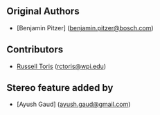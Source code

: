 Original Authors
----------------

 * [Benjamin Pitzer] (benjamin.pitzer@bosch.com)

Contributors
------------

 * [Russell Toris](http://users.wpi.edu/~rctoris/) (rctoris@wpi.edu)

Stereo feature added by
-----------------------

* [Ayush Gaud] (ayush.gaud@gmail.com)
